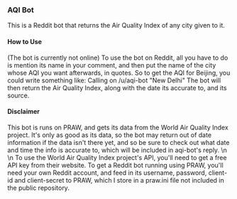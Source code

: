 <h3> AQI Bot </h3>

<body> This is a Reddit bot that returns the Air Quality Index of any city given to it. </body>

<h4> How to Use </h4>

<body> (The bot is currently not online) To use the bot on Reddit, all you have to do is mention its name in your
comment, and then put the name
of the city whose AQI you want afterwards, in quotes. So to get the AQI for Beijing, you could write something like:
Calling on /u/aqi-bot "New Delhi" </body>

<body> The bot will then return the Air Quality Index, along with the date its accurate to, and its source. </body>

<h4> Disclaimer </h4>
<body> This bot is runs on PRAW, and gets its data from the World Air Quality Index project. It's only as good as its
data, so the bot may return out of date information if the data isn't there yet, and so be sure to check out what
date and time the info is accurate to, which will be included in aqi-bot's reply.
\n \n To use the World Air Quality Index project's API, you'll need to get a free API key from their website. To get a Reddit bot running using PRAW, you'll need your own Reddit account, and feed in its username, password, client-id and client-secret to PRAW, which I store in a praw.ini file not included
in the public repository. </body
